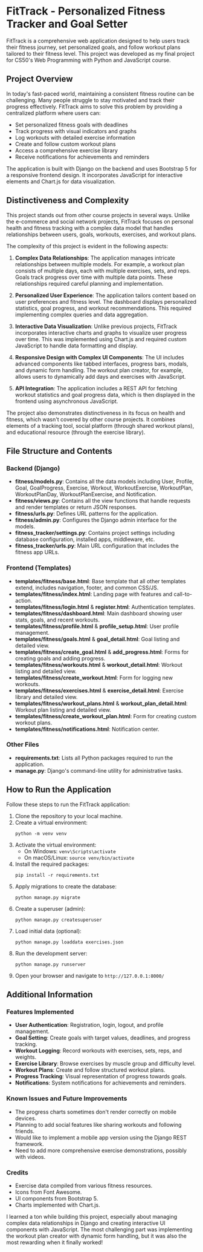# FitTrack - Personalized Fitness Tracker and Goal Setter

FitTrack is a comprehensive web application designed to help users track their fitness journey, set personalized goals, and follow workout plans tailored to their fitness level. This project was developed as my final project for CS50's Web Programming with Python and JavaScript course.

## Project Overview

In today's fast-paced world, maintaining a consistent fitness routine can be challenging. Many people struggle to stay motivated and track their progress effectively. FitTrack aims to solve this problem by providing a centralized platform where users can:

- Set personalized fitness goals with deadlines
- Track progress with visual indicators and graphs
- Log workouts with detailed exercise information
- Create and follow custom workout plans
- Access a comprehensive exercise library
- Receive notifications for achievements and reminders

The application is built with Django on the backend and uses Bootstrap 5 for a responsive frontend design. It incorporates JavaScript for interactive elements and Chart.js for data visualization.

## Distinctiveness and Complexity

This project stands out from other course projects in several ways. Unlike the e-commerce and social network projects, FitTrack focuses on personal health and fitness tracking with a complex data model that handles relationships between users, goals, workouts, exercises, and workout plans.

The complexity of this project is evident in the following aspects:

1. **Complex Data Relationships**: The application manages intricate relationships between multiple models. For example, a workout plan consists of multiple days, each with multiple exercises, sets, and reps. Goals track progress over time with multiple data points. These relationships required careful planning and implementation.

2. **Personalized User Experience**: The application tailors content based on user preferences and fitness level. The dashboard displays personalized statistics, goal progress, and workout recommendations. This required implementing complex queries and data aggregation.

3. **Interactive Data Visualization**: Unlike previous projects, FitTrack incorporates interactive charts and graphs to visualize user progress over time. This was implemented using Chart.js and required custom JavaScript to handle data formatting and display.

4. **Responsive Design with Complex UI Components**: The UI includes advanced components like tabbed interfaces, progress bars, modals, and dynamic form handling. The workout plan creator, for example, allows users to dynamically add days and exercises with JavaScript.

5. **API Integration**: The application includes a REST API for fetching workout statistics and goal progress data, which is then displayed in the frontend using asynchronous JavaScript.

The project also demonstrates distinctiveness in its focus on health and fitness, which wasn't covered by other course projects. It combines elements of a tracking tool, social platform (through shared workout plans), and educational resource (through the exercise library).

## File Structure and Contents

### Backend (Django)

- **fitness/models.py**: Contains all the data models including User, Profile, Goal, GoalProgress, Exercise, Workout, WorkoutExercise, WorkoutPlan, WorkoutPlanDay, WorkoutPlanExercise, and Notification.
- **fitness/views.py**: Contains all the view functions that handle requests and render templates or return JSON responses.
- **fitness/urls.py**: Defines URL patterns for the application.
- **fitness/admin.py**: Configures the Django admin interface for the models.
- **fitness_tracker/settings.py**: Contains project settings including database configuration, installed apps, middleware, etc.
- **fitness_tracker/urls.py**: Main URL configuration that includes the fitness app URLs.

### Frontend (Templates)

- **templates/fitness/base.html**: Base template that all other templates extend, includes navigation, footer, and common CSS/JS.
- **templates/fitness/index.html**: Landing page with features and call-to-action.
- **templates/fitness/login.html** & **register.html**: Authentication templates.
- **templates/fitness/dashboard.html**: Main dashboard showing user stats, goals, and recent workouts.
- **templates/fitness/profile.html** & **profile_setup.html**: User profile management.
- **templates/fitness/goals.html** & **goal_detail.html**: Goal listing and detailed view.
- **templates/fitness/create_goal.html** & **add_progress.html**: Forms for creating goals and adding progress.
- **templates/fitness/workouts.html** & **workout_detail.html**: Workout listing and detailed view.
- **templates/fitness/create_workout.html**: Form for logging new workouts.
- **templates/fitness/exercises.html** & **exercise_detail.html**: Exercise library and detailed view.
- **templates/fitness/workout_plans.html** & **workout_plan_detail.html**: Workout plan listing and detailed view.
- **templates/fitness/create_workout_plan.html**: Form for creating custom workout plans.
- **templates/fitness/notifications.html**: Notification center.

### Other Files

- **requirements.txt**: Lists all Python packages required to run the application.
- **manage.py**: Django's command-line utility for administrative tasks.

## How to Run the Application

Follow these steps to run the FitTrack application:

1. Clone the repository to your local machine.
2. Create a virtual environment:
   ```
   python -m venv venv
   ```
3. Activate the virtual environment:
   - On Windows: `venv\Scripts\activate`
   - On macOS/Linux: `source venv/bin/activate`
4. Install the required packages:
   ```
   pip install -r requirements.txt
   ```
5. Apply migrations to create the database:
   ```
   python manage.py migrate
   ```
6. Create a superuser (admin):
   ```
   python manage.py createsuperuser
   ```
7. Load initial data (optional):
   ```
   python manage.py loaddata exercises.json
   ```
8. Run the development server:
   ```
   python manage.py runserver
   ```
9. Open your browser and navigate to `http://127.0.0.1:8000/`

## Additional Information

### Features Implemented

- **User Authentication**: Registration, login, logout, and profile management.
- **Goal Setting**: Create goals with target values, deadlines, and progress tracking.
- **Workout Logging**: Record workouts with exercises, sets, reps, and weights.
- **Exercise Library**: Browse exercises by muscle group and difficulty level.
- **Workout Plans**: Create and follow structured workout plans.
- **Progress Tracking**: Visual representation of progress towards goals.
- **Notifications**: System notifications for achievements and reminders.

### Known Issues and Future Improvements

- The progress charts sometimes don't render correctly on mobile devices.
- Planning to add social features like sharing workouts and following friends.
- Would like to implement a mobile app version using the Django REST framework.
- Need to add more comprehensive exercise demonstrations, possibly with videos.

### Credits

- Exercise data compiled from various fitness resources.
- Icons from Font Awesome.
- UI components from Bootstrap 5.
- Charts implemented with Chart.js.

I learned a ton while building this project, especially about managing complex data relationships in Django and creating interactive UI components with JavaScript. The most challenging part was implementing the workout plan creator with dynamic form handling, but it was also the most rewarding when it finally worked!

